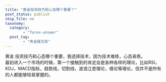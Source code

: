 ```yaml
---
title: "黄金投资技巧和心态哪个重要？"
post_status: publish
skip_file: no
taxonomy:
  category:
        - "forex-answer"
  post_tag:
        - "贵金属交易"
---
```


黄金 投资技巧和心态哪个重要，我选择技术，因为技术难练，心态易练。  
最初进入一个市场的时候，第一个接触到的肯定会是各种各样的理论，比如RSI，KDJ，MACD指标，趋势线，切割线，波浪江恩理论，缠论等理论，但并不是所有的人都能够轻易掌握的。
